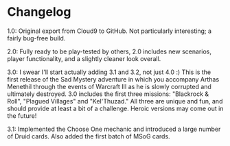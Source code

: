 # Changelog

1.0: Original export from Cloud9 to GitHub. Not particularly interesting; a fairly bug-free build.

2.0: Fully ready to be play-tested by others, 2.0 includes new scenarios, player functionality, and a slightly cleaner look overall.

3.0: I swear I'll start actually adding 3.1 and 3.2, not just 4.0 :) This is the first release of the Sad Mystery adventure in which you accompany Arthas Menethil through the events of Warcraft III as he is slowly corrupted and ultimately destroyed. 3.0 includes the first three missions: "Blackrock & Roll", "Plagued Villages" and "Kel'Thuzad." All three are unique and fun, and should provide at least a bit of a challenge. Heroic versions may come out in the future!

3.1: Implemented the Choose One mechanic and introduced a large number of Druid cards. Also added the first batch of MSoG cards.